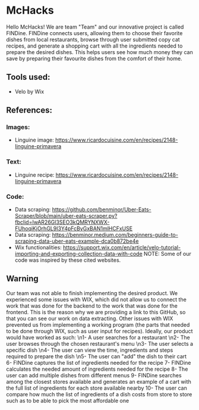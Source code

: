# McHacks
Hello McHacks! We are team "Team" and our innovative project is called FINDine. FINDine connects users, allowing them to choose their favorite dishes from local restaurants, browse through user submitted copy cat recipes, and generate a shopping cart with all the ingredients needed to prepare the desired dishes. This helps users see how much money they can save by preparing their favourite dishes from the comfort of their home. 


## Tools used:
- Velo by Wix


## References:
### Images:
- Linguine image: https://www.ricardocuisine.com/en/recipes/2148-linguine-primavera
### Text:
- Linguine recipe: https://www.ricardocuisine.com/en/recipes/2148-linguine-primavera
### Code: 
- Data scraping: https://github.com/benminor/Uber-Eats-Scraper/blob/main/uber-eats-scraper.py?fbclid=IwAR26Gl3SEO3kQMRYNXWX-FUhoqiKjOrhGL9I3Y4pFcByGxBAN1mlHCFxUSE
- Data scraping: https://benminor.medium.com/beginners-guide-to-scraping-data-uber-eats-example-dca0b872be4e
- Wix functionalities: https://support.wix.com/en/article/velo-tutorial-importing-and-exporting-collection-data-with-code
NOTE: Some of our code was inspired by these cited websites. 


## Warning
Our team was not able to finish implementing the desired product. We experienced some issues with WIX, which did not allow us to connect the work that was done for the backend to the work that was done for the frontend. This is the reason why we are providing a link to this GitHub, so that you can see our work on data extracting. Other issues with WIX prevented us from implementing a working program (the parts that needed to be done through WIX, such as user input for recipes). Ideally, our product would have worked as such:
\n1- A user searches for a restaurant
\n2- The user browses through the chosen restaurant's menu
\n3- The user selects a specific dish 
\n4- The user can view the time, ingredients and steps required to prepare the dish
\n5- The user can "add" the dish to their cart
6- FINDine captures the list of ingredients needed for the recipe
7- FINDine calculates the needed amount of ingredients needed for the recipe
8- The user can add multiple dishes from different menus
9- FINDine searches among the closest stores available and generates an example of a cart with the full list of ingredients for each store available nearby
10- The user can compare how much the list of ingredients of a dish costs from store to store such as to be able to pick the most affordable one
